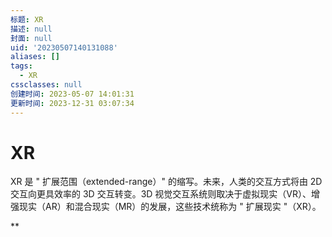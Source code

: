 ```yaml
---
标题: XR
描述: null
封面: null
uid: '20230507140131088'
aliases: []
tags:
  - XR
cssclasses: null
创建时间: 2023-05-07 14:01:31
更新时间: 2023-12-31 03:07:34
---
```


# XR

XR 是 " 扩展范围（extended-range）" 的缩写。未来，人类的交互方式将由 2D 交互向更具效率的 3D 交互转变。3D 视觉交互系统则取决于虚拟现实（VR）、增强现实（AR）和混合现实（MR）的发展，这些技术统称为 " 扩展现实 "（XR）。

**
